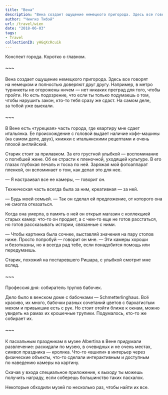 ```yaml
---
title: "Вена"
description: "Вена создает ощущение немецкого пригорода. Здесь все говорят на немецком и полностью доверяют друг другу. Например, в метро турникеты не огорожены ничем — нет никаких преград для того, чтобы пройти. Но есть подозрение, что если ты только подумаешь о том, чтобы нарушить закон, кто-то тебя сразу же сдаст. На самом деле, за тобой уже выехали."
author: "Чингиз Тибэй"
url: /travel/wien
date: "2018-06-03"
tags: 
- Travel
collectionID: yHGqXcRcuik
---
```


<div class="auto">

Конспект города. Коротко о&nbsp;главном.

#### ~~~

Вена создает ощущение немецкого пригорода. Здесь все говорят на&nbsp;немецком и&nbsp;полностью доверяют друг другу. Например, в&nbsp;метро турникеты не&nbsp;огорожены ничем&nbsp;&mdash; нет никаких преград для того, чтобы пройти. Но&nbsp;есть подозрение, что если ты&nbsp;только подумаешь о&nbsp;том, чтобы нарушить закон, кто-то тебя сразу&nbsp;же сдаст. На&nbsp;самом деле, за&nbsp;тобой уже выехали.

#### ~~~

В&nbsp;Вене есть &laquo;турецкая&raquo; часть города, где квартиру мне сдает итальянка. Ее&nbsp;происхождение с&nbsp;головой выдает наличие кофе-машины (на&nbsp;самом деле, двух), книжки с&nbsp;итальянскими рецептами и&nbsp;очень плохой английский.

<div class="masonry-container">
</div>

Старик стоит за&nbsp;прилавком. За&nbsp;его грустной улыбкой&nbsp;&mdash; воспоминание о&nbsp;погибшей жене. Об&nbsp;ее&nbsp;страсти к&nbsp;пленочной, уходящей культуре. В&nbsp;его глазах глубокая печаль и&nbsp;тоска по&nbsp;ней. Заряжая мой фотоаппарат пленкой, он&nbsp;вспоминает о&nbsp;том, как делал это для нее.

&mdash;&nbsp;Я&nbsp;настраивал все ее&nbsp;камеры,&nbsp;&mdash; говорит&nbsp;он.

Техническая часть всегда была за&nbsp;ним, креативная&nbsp;&mdash; за&nbsp;ней.

&mdash;&nbsp;Будь моей семьей. &mdash;&nbsp;Так он&nbsp;сделал ей&nbsp;предложение, от&nbsp;которого она не&nbsp;смогла отказаться.

Когда она умерла, в&nbsp;память о&nbsp;ней он&nbsp;открыл магазин с&nbsp;коллекцией старых камер: что-то он&nbsp;продает, а&nbsp;с&nbsp;чем-то еще не&nbsp;готов расстаться, но&nbsp;готов рассказывать истории, связанные с&nbsp;ними.

&mdash;&nbsp;Чтобы картинка была сочнее, выставляй значения на&nbsp;пару стопов ниже. Просто попробуй&nbsp;&mdash; говорит он&nbsp;мне. &mdash;&nbsp;Эти камеры хороши и&nbsp;безотказны, но&nbsp;я&nbsp;всегда рад тебе, если понадобится помощь или передумаешь.

Старик, похожий на&nbsp;постаревшего Ришара, с&nbsp;улыбкой смотрит мне вслед.

#### ~~~

Профессия дня: собиратель трупов бабочек.

Дело было в&nbsp;венском доме с&nbsp;бабочками&nbsp;&mdash; Schmetterlinghaus. Всё красиво, их&nbsp;много, бабочки разных сочетаний цветов с&nbsp;бархатистым мехом и&nbsp;привыкшие есть с&nbsp;рук. Но&nbsp;стоит отойти ближе к&nbsp;окнам, можно увидеть на&nbsp;рамах их&nbsp;крошечные трупики. Подумалось, кто-то&nbsp;же собирает&nbsp;их.

#### ~~~

К&nbsp;пасхальным праздникам в&nbsp;музее Albertina в&nbsp;Вене придумали развлечение: раскидали по&nbsp;музею, в&nbsp;очевидных и&nbsp;не&nbsp;очень местах, символ праздника&nbsp;&mdash; кролика. Что-то &laquo;вшили&raquo; в&nbsp;интерьер через физические объекты, что-то сделали интерактивным и&nbsp;доступным по&nbsp;наведению камеры на&nbsp;картину.

Скачав у&nbsp;входа специальное приложение, к&nbsp;выходу ты&nbsp;можешь получить награду, если соберешь большинство таких пасхалок.

Некоторые обходили музей по&nbsp;несколько раз, чтобы найти их&nbsp;все.

</div>